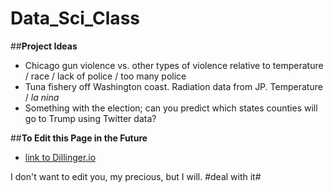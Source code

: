 # Data_Sci_Class

##**Project Ideas**
* Chicago gun violence vs. other types of violence relative to temperature / race / lack of police / too many police
* Tuna fishery off Washington coast. Radiation data from JP. Temperature / *la nina*
* Something with the election; can you predict which states counties will go to Trump using Twitter data?

##**To Edit this Page in the Future**
* [link to Dillinger.io](http://dillinger.io/)

I don't want to edit you, my precious, but I will.
#deal with it#